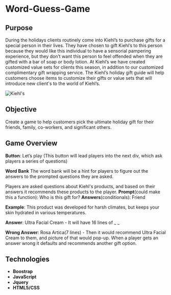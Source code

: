 # Word-Guess-Game 

## Purpose 
During the holidays clients routinely come into Kiehl’s to purchase gifts for a special person in their lives. They have chosen to gift Kiehl’s to this person because they would like this individual to have a sensorial pampering experience, but they don’t want this person to feel offended when they are gifted with a bar of soap or body lotion. At Kiehl’s we have created customized value sets for clients this season, in addition to our customized complimentary gift wrapping service. 
The Kiehl’s holiday gift guide will help customers choose items to customize their gifts or value sets that will introduce new client's to the world of Kiehl’s. 

![Kiehl's](https://user-images.githubusercontent.com/44280043/84092207-ada24b00-a9c4-11ea-9025-a9b9f475d586.png)
 
## Objective
Create a game to help customers pick the ultimate holiday gift for their friends, family, co-workers, and significant others.


## Game Overview
**Button**: Let’s play (This button will lead players into the next div, which ask players a series of questions) 

**Word Bank**
The word bank will be a hint for players to figure out the answers to the prompted questions they are asked. 

Players are asked questions about Kiehl's products, and based on their answers it recommends these products to the player.
**Prompt**(could make this a function): Who is this gift for?
**Answers**(conditionals): Friend

**Example**: This product was developed for harsh climates, but keeps your skin hydrated in various temperatures.

**Answer**: Ultra Facial Cream - It will have 16 lines of _ _

**Wrong Answer**: Rosa Artica(7 lines) - Then it would recommend Ultra Facial Cream to them, and picture of that would pop-up.
When a player gets an answer wrong it defaults and recommends another gift option.

## Technologies
 - **Boostrap**
 - **JavaScript**
  - **Jquery**
 - **HTML5/CSS**


